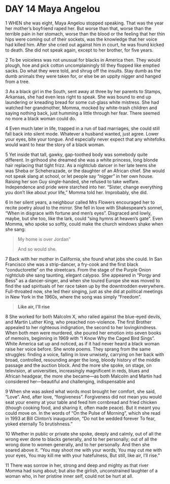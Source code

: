 # DAY 14 Maya Angelou
1 WHEN she was eight, Maya Angelou stopped speaking. That was the
year her mother’s boyfriend raped her. But worse than that, worse
than the terrible pain in her stomach, worse than the blood or the
feeling that her thin hips were coming out of their sockets, was the
knowledge that her voice had killed him. After she cried out against
him in court, he was found kicked to death. She did not speak again,
except to her brother, for five years.

2 To be voiceless was not unusual for blacks in America then. They
would plough, hoe and pick cotton uncomplainingly till they flopped
like emptied sacks. Do what they were told, and shrug off the insults.
Stay dumb as the dumb animals they were taken for, or else be an
uppity nigger and hanged from a tree.

3 As a black girl in the South, sent away at three by her parents to
Stamps, Arkansas, she had even less right to speak. She was bound to
end up laundering or kneading bread for some cut-glass white
mistress. She had watched her grandmother, Momma, mocked by
white-trash children and saying nothing back, just humming a little
through her fear. There seemed no more a black woman could do.

4 Even much later in life, trapped in a run of bad marriages, she could
still fall back into silent mode. Whatever a husband wanted, just agree.
Lower your eyes, bite your tongue. And especially never expect that
any whitefolks would want to hear the story of a black woman.

5 Yet inside that tall, gawky, gap-toothed body was somebody quite
different. In girlhood she dreamed she was a white princess, long
blonde hair replacing that tight frizz. As a nightclub dancer in her late
teens she was Sheba or Scheherazade, or the daughter of an African
chief. She would not speak slang at school, or let people say “nigger”
in her own house. Raising her son Guy single-handed, she refused to
take welfare. Independence and pride were starched into her. “Sister,
change everything you don’t like about your life,” Momma told her.
Improbably, she did.

6 In her silent years, a neighbour called Mrs Flowers encouraged her to
recite poetry aloud to the mirror. She fell in love with Shakespeare’s
sonnet, “When in disgrace with fortune and men’s eyes”. Disgraced
and lowly, maybe, but she too, like the lark, could “sing hymns at
heaven’s gate”. Even Momma, who spoke so softly, could make the
church windows shake when she sang:

> My home is over Jordan”
>
> And so would she.
>

7 Back with her mother in California, she found what jobs she could. In
San Francisco she was a strip-dancer, a fry-cook and the first black
“conductorette” on the streetcars. From the stage of the Purple Onion
nightclub she sang taunting, elegant calypso. She appeared in “Porgy
and Bess” as a dancer-singer, and when she toured Europe she was
moved to find the sad spirituals of her race taken up by the
downtrodden everywhere. Full-throated now, she led their singing,
just as she did at political meetings in New York in the 1960s, where
the song was simply “Freedom”.

> **Like air, I’ll rise**
>

8 She worked for both Malcolm X, who railed against the blue-eyed
devils, and Martin Luther King, who preached non-violence. The first Brother appealed to her righteous indignation, the second to her
lovingkindness. When both men were murdered, she poured her
emotion into seven books of memoirs, beginning in 1969 with “I
Know Why the Caged Bird Sings”. White America sat up and noticed,
as if it had never heard a black woman raise her voice before.
She wrote poems. They sprang from the same struggles: finding a
voice, falling in love unwisely, carrying on her back with broad,
controlled, resounding anger the long, bloody history of the middle
passage and the auction block. And the more she spoke, on stage, on
television, at universities, increasingly magnificent in reds, blues and
African headgear, the more she became—as both Malcolm and Martin
had considered her—beautiful and challenging, indispensable and

9 When she was asked what words most brought her comfort, she said,
“Love”. And, after love, “forgiveness”. Forgiveness did not mean you
would seat your enemy at your table and feed him cornbread and fried
chicken (though cooking food, and sharing it, often made peace). But
it meant you could move on. In the words of “On the Pulse of
Morning”, which she read in 1993 at Bill Clinton’s inauguration,
“Do not be wedded forever
To fear, yoked eternally
To brutishness.”

10 Whether in public or private she spoke, deeply and calmly, out of all
the wrong ever done to blacks generally, and to her personally; out of
all the wrong done to women generally, and to her personally. And
then she soared above it.
“You may shoot me with your words,
You may cut me with your eyes,
You may kill me with your hatefulness,
But still, like air, I’ll rise.”

11 There was sorrow in her, strong and deep and mighty as that river
Momma had sung about; but also the girlish, unconstrained laughter
of a woman who, in her pristine inner self, could not be hurt at all.

